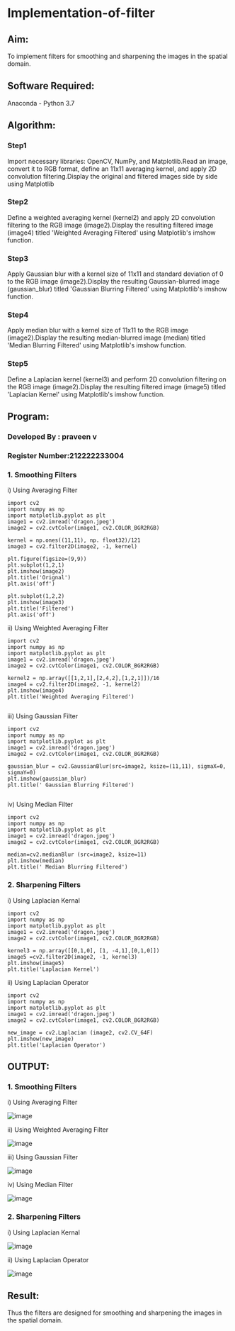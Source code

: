 # Implementation-of-filter
## Aim:
To implement filters for smoothing and sharpening the images in the spatial domain.

## Software Required:
Anaconda - Python 3.7

## Algorithm:
### Step1
Import necessary libraries: OpenCV, NumPy, and Matplotlib.Read an image, convert it to RGB format, define an 11x11
averaging kernel, and apply 2D convolution filtering.Display the original and filtered images side by side using Matplotlib

### Step2
Define a weighted averaging kernel (kernel2) and apply 2D convolution filtering to the RGB image (image2).Display the resulting
filtered image (image4) titled 'Weighted Averaging Filtered' using Matplotlib's imshow function.

### Step3
Apply Gaussian blur with a kernel size of 11x11 and standard deviation of 0 to the RGB image 
(image2).Display the resulting Gaussian-blurred image (gaussian_blur) titled 'Gaussian Blurring Filtered' using Matplotlib's 
imshow function.


### Step4
Apply median blur with a kernel size of 11x11 to the RGB image (image2).Display the resulting median-blurred image (median) titled 'Median Blurring Filtered' using Matplotlib's imshow function.

### Step5
Define a Laplacian kernel (kernel3) and perform 2D convolution filtering on the RGB image
(image2).Display the resulting filtered image (image5) titled 'Laplacian Kernel' using Matplotlib's imshow function.

## Program:
### Developed By   : praveen v
### Register Number:212222233004

### 1. Smoothing Filters

i) Using Averaging Filter
```
import cv2
import numpy as np
import matplotlib.pyplot as plt
image1 = cv2.imread('dragon.jpeg')
image2 = cv2.cvtColor(image1, cv2.COLOR_BGR2RGB)

kernel = np.ones((11,11), np. float32)/121
image3 = cv2.filter2D(image2, -1, kernel)

plt.figure(figsize=(9,9))
plt.subplot(1,2,1)
plt.imshow(image2)
plt.title('Orignal')
plt.axis('off')

plt.subplot(1,2,2)
plt.imshow(image3)
plt.title('Filtered')
plt.axis('off')

```
ii) Using Weighted Averaging Filter
```
import cv2
import numpy as np
import matplotlib.pyplot as plt
image1 = cv2.imread('dragon.jpeg')
image2 = cv2.cvtColor(image1, cv2.COLOR_BGR2RGB)

kernel2 = np.array([[1,2,1],[2,4,2],[1,2,1]])/16
image4 = cv2.filter2D(image2, -1, kernel2)
plt.imshow(image4)
plt.title('Weighted Averaging Filtered')


```
iii) Using Gaussian Filter
```
import cv2
import numpy as np
import matplotlib.pyplot as plt
image1 = cv2.imread('dragon.jpeg')
image2 = cv2.cvtColor(image1, cv2.COLOR_BGR2RGB)

gaussian_blur = cv2.GaussianBlur(src=image2, ksize=(11,11), sigmaX=0, sigmaY=0)
plt.imshow(gaussian_blur)
plt.title(' Gaussian Blurring Filtered')


```

iv) Using Median Filter
```
import cv2
import numpy as np
import matplotlib.pyplot as plt
image1 = cv2.imread('dragon.jpeg')
image2 = cv2.cvtColor(image1, cv2.COLOR_BGR2RGB)

median=cv2.medianBlur (src=image2, ksize=11)
plt.imshow(median)
plt.title(' Median Blurring Filtered')

```

### 2. Sharpening Filters
i) Using Laplacian Kernal
```
import cv2
import numpy as np
import matplotlib.pyplot as plt
image1 = cv2.imread('dragon.jpeg')
image2 = cv2.cvtColor(image1, cv2.COLOR_BGR2RGB)

kernel3 = np.array([[0,1,0], [1, -4,1],[0,1,0]])
image5 =cv2.filter2D(image2, -1, kernel3)
plt.imshow(image5)
plt.title('Laplacian Kernel')

```
ii) Using Laplacian Operator
```
import cv2
import numpy as np
import matplotlib.pyplot as plt
image1 = cv2.imread('dragon.jpeg')
image2 = cv2.cvtColor(image1, cv2.COLOR_BGR2RGB)

new_image = cv2.Laplacian (image2, cv2.CV_64F)
plt.imshow(new_image)
plt.title('Laplacian Operator')

```

## OUTPUT:
### 1. Smoothing Filters

i) Using Averaging Filter

![image](https://github.com/praveenv23013808/Implementation-of-filter/assets/145824728/aaae5539-ab6f-41c0-82f8-1c75d350e768)


ii) Using Weighted Averaging Filter

![image](https://github.com/praveenv23013808/Implementation-of-filter/assets/145824728/9c88fffe-7510-4633-ba12-4d9fbdbf2a72)


iii) Using Gaussian Filter

![image](https://github.com/praveenv23013808/Implementation-of-filter/assets/145824728/19cdd05e-91c3-4519-8faf-4023ab8ecaef)


iv) Using Median Filter

![image](https://github.com/praveenv23013808/Implementation-of-filter/assets/145824728/a81b7a2e-2375-4b40-bfee-d010c20d4d34)


### 2. Sharpening Filters

i) Using Laplacian Kernal

![image](https://github.com/praveenv23013808/Implementation-of-filter/assets/145824728/56d64d7e-f76a-42ed-a861-3f9dd8553a56)

ii) Using Laplacian Operator

![image](https://github.com/praveenv23013808/Implementation-of-filter/assets/145824728/45498f09-fe1d-4018-a979-fade7b71d23f)


## Result:
Thus the filters are designed for smoothing and sharpening the images in the spatial domain.
